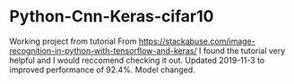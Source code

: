 # Python-Cnn-Keras-cifar10
Working project from tutorial 
From https://stackabuse.com/image-recognition-in-python-with-tensorflow-and-keras/
I found the tutorial very helpful and I would reccomend checking it out.
Updated 2019-11-3 to improved performance of 92.4%. Model changed.
